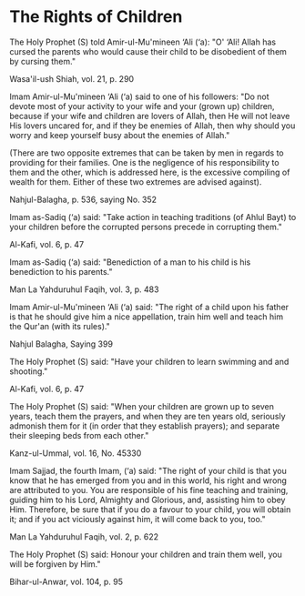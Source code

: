 The Rights of Children
======================

The Holy Prophet (S) told Amir-ul-Mu'mineen ‘Ali (‘a): "O' ‘Ali! Allah
has cursed the parents who would cause their child to be disobedient of
them by cursing them."

Wasa'il-ush Shiah, vol. 21, p. 290

Imam Amir-ul-Mu'mineen ‘Ali (‘a) said to one of his followers: "Do not
devote most of your activity to your wife and your (grown up) children,
because if your wife and children are lovers of Allah, then He will not
leave His lovers uncared for, and if they be enemies of Allah, then why
should you worry and keep yourself busy about the enemies of Allah."

(There are two opposite extremes that can be taken by men in regards to
providing for their families. One is the negligence of his
responsibility to them and the other, which is addressed here, is the
excessive compiling of wealth for them. Either of these two extremes are
advised against).

Nahjul-Balagha, p. 536, saying No. 352

Imam as-Sadiq (‘a) said: "Take action in teaching traditions (of Ahlul
Bayt) to your children before the corrupted persons precede in
corrupting them."

Al-Kafi, vol. 6, p. 47

Imam as-Sadiq (‘a) said: "Benediction of a man to his child is his
benediction to his parents."

Man La YahduruhuI Faqih, vol. 3, p. 483

Imam Amir-ul-Mu'mineen ‘Ali (‘a) said: "The right of a child upon his
father is that he should give him a nice appellation, train him well and
teach him the Qur'an (with its rules)."

Nahjul Balagha, Saying 399

The Holy Prophet (S) said: "Have your children to learn swimming and and
shooting."

Al-Kafi, vol. 6, p. 47

The Holy Prophet (S) said: "When your children are grown up to seven
years, teach them the prayers, and when they are ten years old,
seriously admonish them for it (in order that they establish prayers);
and separate their sleeping beds from each other."

Kanz-ul-Ummal, vol. 16, No. 45330

Imam Sajjad, the fourth Imam, (‘a) said: "The right of your child is
that you know that he has emerged from you and in this world, his right
and wrong are attributed to you. You are responsible of his fine
teaching and training, guiding him to his Lord, Almighty and Glorious,
and, assisting him to obey Him. Therefore, be sure that if you do a
favour to your child, you will obtain it; and if you act viciously
against him, it will come back to you, too."

Man La Yahduruhul Faqih, vol. 2, p. 622

The Holy Prophet (S) said: Honour your children and train them well, you
will be forgiven by Him."

Bihar-ul-Anwar, vol. 104, p. 95


